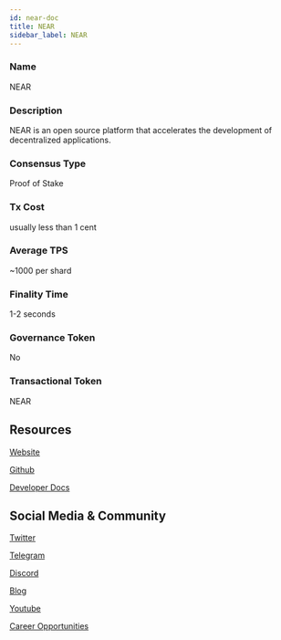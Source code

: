 ```yaml
---
id: near-doc
title: NEAR
sidebar_label: NEAR
---
```


### Name
NEAR

### Description
NEAR is an open source platform that accelerates the development of decentralized applications.

### Consensus Type
Proof of Stake

### Tx Cost
usually less than 1 cent

### Average TPS
~1000 per shard

### Finality Time
1-2 seconds

### Governance Token
No

### Transactional Token
NEAR

## Resources
[Website](https://near.org)


[Github](https:///github.com/near)

[Developer Docs](https://docs.near.org)

## Social Media & Community

[Twitter](https://twitter.com/NEARprotocol)

[Telegram](https://t.me/cryptonear)

[Discord](https://near.chat)

[Blog](https://near.org/blog)

[Youtube](https://youtube.com/c/NEARprotocol)

[Career Opportunities](https://near.org/careers)
